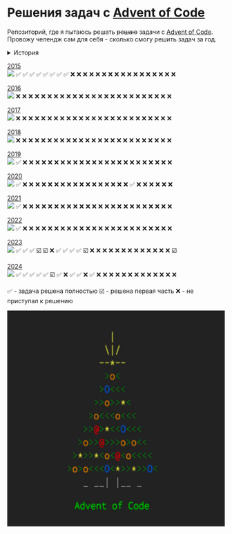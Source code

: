 # Решения задач с [Advent of Code](http://www.adventofcode.com)
Репозиторий, где я пытаюсь решать ~~решаю~~ задачи с [Advent of Code](http://www.adventofcode.com). Провожу челендж сам 
для себя - сколько смогу решить задач за год.

<details><summary>История</summary>

Всего звезд: 500
*   01.01.2025 - 43 🌟 Общий прогресс:![](https://geps.dev/progress/9)
*   06.01.2025 - 61 🌟 Общий прогресс:![](https://geps.dev/progress/12)
</details>

[2015](2015)                        
![](https://geps.dev/progress/32)
✅ ✅ ✅ ✅ ✅ ✅ ✅ ✅ ❌ ❌ ❌ ❌ ❌ ❌ ❌ ❌ ❌ ❌ ❌ ❌ ❌ ❌ ❌ ❌ ❌

[2016](2026)  
![](https://geps.dev/progress/0)
❌ ❌ ❌ ❌ ❌ ❌ ❌ ❌ ❌ ❌ ❌ ❌ ❌ ❌ ❌ ❌ ❌ ❌ ❌ ❌ ❌ ❌ ❌ ❌ ❌

[2017](2017)  
![](https://geps.dev/progress/0)
❌ ❌ ❌ ❌ ❌ ❌ ❌ ❌ ❌ ❌ ❌ ❌ ❌ ❌ ❌ ❌ ❌ ❌ ❌ ❌ ❌ ❌ ❌ ❌ ❌

[2018](2018)  
![](https://geps.dev/progress/0)
❌ ❌ ❌ ❌ ❌ ❌ ❌ ❌ ❌ ❌ ❌ ❌ ❌ ❌ ❌ ❌ ❌ ❌ ❌ ❌ ❌ ❌ ❌ ❌ ❌

[2019](2019)  
![](https://geps.dev/progress/4)
✅ ❌ ❌ ❌ ❌ ❌ ❌ ❌ ❌ ❌ ❌ ❌ ❌ ❌ ❌ ❌ ❌ ❌ ❌ ❌ ❌ ❌ ❌ ❌ ❌

[2020](2020)  
![](https://geps.dev/progress/8)
✅ ❌ ❌ ❌ ❌ ❌ ❌ ❌ ❌ ❌ ❌ ❌ ❌ ❌ ❌ ❌ ❌ ❌ ✅ ❌ ❌ ❌ ❌ ❌ ❌

[2021](2021)  
![](https://geps.dev/progress/4)
✅ ❌ ❌ ❌ ❌ ❌ ❌ ❌ ❌ ❌ ❌ ❌ ❌ ❌ ❌ ❌ ❌ ❌ ❌ ❌ ❌ ❌ ❌ ❌ ❌

[2022](2022)  
![](https://geps.dev/progress/4)
✅ ❌ ❌ ❌ ❌ ❌ ❌ ❌ ❌ ❌ ❌ ❌ ❌ ❌ ❌ ❌ ❌ ❌ ❌ ❌ ❌ ❌ ❌ ❌ ❌

[2023](2023)  
![](https://geps.dev/progress/34)
✅ ✅ ✅ ☑️ ☑️ ❌ ✅ ✅ ✅ ✅ ☑️ ❌ ❌ ❌ ❌ ❌ ❌ ❌ ❌ ❌ ❌ ❌ ❌ ❌ ☑️

[2024](2024)  
![](https://geps.dev/progress/32)
✅ ✅ ✅ ✅ ✅ ☑️ ✅ ❌ ✅ ✅ ❌ ✅ ❌ ❌ ❌ ❌ ❌ ❌ ❌ ❌ ❌ ❌ ❌ ❌ ❌

✅ - задача решена полностью
☑️ - решена первая часть
❌ - не приступал к решению

<img src="pic.jpg" width="10000" height="500">